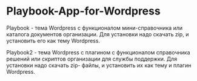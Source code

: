 # Playbook-App-for-Wordpress

Playbook - тема Wordpress с функционалом мини-справочника или каталога документов организации. Для установки надо скачать zip, и установить его как тему Wordpress.

Playbook2 - тема Wordpress с плагином с функционалом справочника решений или скриптов организации для службы поддержки. Для установки надо скачать zip- файлы, и установить их как тему и плагин Wordpress.

